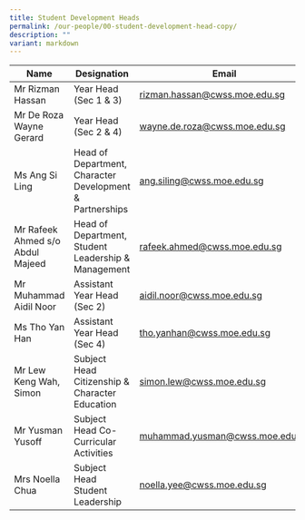 ```yaml
---
title: Student Development Heads
permalink: /our-people/00-student-development-head-copy/
description: ""
variant: markdown
---
```

| Name | Designation | Email |
| -------- | -------- | -------- |
| Mr Rizman Hassan | Year Head (Sec 1 & 3) |[rizman.hassan@cwss.moe.edu.sg](mailto:rizman.hassan@cwss.moe.edu.sg) |
| Mr De Roza Wayne Gerard | Year Head (Sec 2 & 4) | [wayne.de.roza@cwss.moe.edu.sg](mailto:wayne.de.roza@cwss.moe.edu.sg) |
| Ms Ang Si Ling | Head of Department, Character Development &  Partnerships | [ang.siling@cwss.moe.edu.sg](mailto:ang.siling@cwss.moe.edu.sg) |
| Mr Rafeek Ahmed s/o Abdul Majeed | Head of Department, Student Leadership & Management| [rafeek.ahmed@cwss.moe.edu.sg](mailto:rafeek.ahmed@cwss.moe.edu.sg) |
| Mr Muhammad Aidil Noor | Assistant Year Head (Sec 2) | [aidil.noor@cwss.moe.edu.sg](mailto:aidil.noor@cwss.moe.edu.sg) |
| Ms Tho Yan Han | Assistant Year Head (Sec 4) | [tho.yanhan@cwss.moe.edu.sg](mailto:tho.yanhan@cwss.moe.edu.sg)  |
| Mr Lew Keng Wah, Simon | Subject Head Citizenship & Character Education    | [simon.lew@cwss.moe.edu.sg](mailto:simon.lew@cwss.moe.edu.sg) |
| Mr Yusman Yusoff | Subject Head Co-Curricular Activities | [muhammad.yusman@cwss.moe.edu.sg](mailto:muhammad.yusman@cwss.moe.edu.sg) |
| Mrs Noella Chua | Subject Head Student Leadership | [noella.yee@cwss.moe.edu.sg](mailto:noella.yee@cwss.moe.edu.sg) |